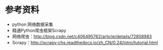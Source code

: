 # 参考资料
- python 网络数据采集
- 精通Python爬虫框架Scrapy
- 网络爬虫：http://blog.csdn.net/c406495762/article/details/72858983
- Scrapy：http://scrapy-chs.readthedocs.io/zh_CN/0.24/intro/tutorial.html
